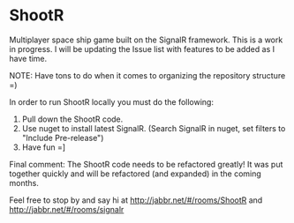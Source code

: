 ShootR
======

Multiplayer space ship game built on the SignalR framework.  This is a work in progress.  I will be updating the Issue list with features to be added as I have time.

NOTE:  Have tons to do when it comes to organizing the repository structure =)

In order to run ShootR locally you must do the following:  
1. Pull down the ShootR code.  
2. Use nuget to install latest SignalR. (Search SignalR in nuget, set filters to "Include Pre-release")  
3. Have fun =] 

Final comment: The ShootR code needs to be refactored greatly!  It was put together quickly and will be refactored (and expanded) in the coming months.

Feel free to stop by and say hi at http://jabbr.net/#/rooms/ShootR and http://jabbr.net/#/rooms/signalr
